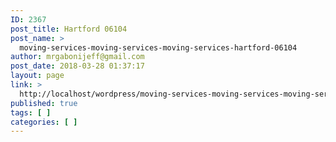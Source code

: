 ```yaml
---
ID: 2367
post_title: Hartford 06104
post_name: >
  moving-services-moving-services-moving-services-hartford-06104
author: mrgabonijeff@gmail.com
post_date: 2018-03-28 01:37:17
layout: page
link: >
  http://localhost/wordpress/moving-services-moving-services-moving-services-hartford-06104/
published: true
tags: [ ]
categories: [ ]
---
```

